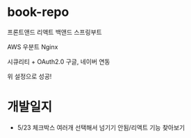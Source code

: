 # book-repo

프론트앤드
리액트
백앤드
스프링부트

AWS
우분트
Nginx

시큐리티 + OAuth2.0 구글, 네이버 연동

위 설정으로 성공!

# 개발일지

- 5/23 체크박스 여러개 선택해서 넘기기 안됨/리액트 기능 찾아보기
